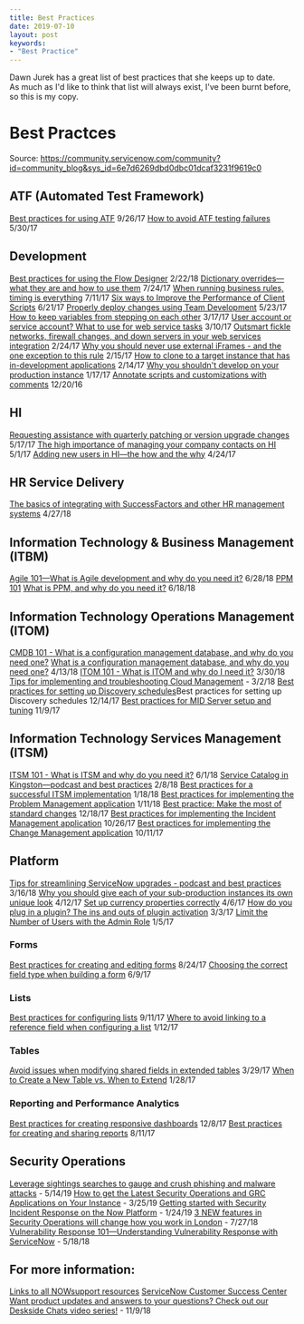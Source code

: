 ```yaml
---
title: Best Practices
date: 2019-07-10
layout: post
keywords:
- "Best Practice"
---
```


Dawn Jurek has a great list of best practices that she keeps up to date.  
As much as I'd like to think that list will always exist, I've been burnt 
before, so this is my copy.

<!--more-->

# Best Practces

Source: https://community.servicenow.com/community?id=community_blog&sys_id=6e7d6269dbd0dbc01dcaf3231f9619c0

## ATF (Automated Test Framework)

[Best practices for using ATF](https://community?id=community_blog&sys_id=1a4e66addbd0dbc01dcaf3231f96192f) 9/26/17
[How to avoid ATF testing failures](https://community.servicenow.com/community?id=community_blog&sys_id=84dc2665dbd0dbc01dcaf3231f96190f) 5/30/17

## Development

[Best practices for using the Flow Designer](https://community.servicenow.com/community?id=community_blog&sys_id=09becbf3db589b403882fb651f961986) 2/22/18
[Dictionary overrides—what they are and how to use them](https://community.servicenow.com/community?id=community_blog&sys_id=582de2e5dbd0dbc01dcaf3231f961988) 7/24/17
[When running business rules, timing is everything](https://community.servicenow.com/community?id=community_blog&sys_id=342e266ddbd0dbc01dcaf3231f961971) 7/11/17
[Six ways to Improve the Performance of Client Scripts](https://community.servicenow.com/community?id=community_blog&sys_id=47bc6e25dbd0dbc01dcaf3231f961967) 6/21/17
[Properly deploy changes using Team Development](https://community.servicenow.com/community?id=community_blog&sys_id=c79dae69dbd0dbc01dcaf3231f96192a) 5/23/17
[How to keep variables from stepping on each other](https://community.servicenow.com/community?id=community_blog&sys_id=ddecea65dbd0dbc01dcaf3231f9619f0) 3/17/17
[User account or service account? What to use for web service tasks](https://community.servicenow.com/community?id=community_blog&sys_id=b4fca2a5dbd0dbc01dcaf3231f961900) 3/10/17
[Outsmart fickle networks, firewall changes, and down servers in your web services integration](https://community.servicenow.com/community?id=community_blog&sys_id=51aca225dbd0dbc01dcaf3231f9619f8) 2/24/17
[Why you should never use external iFrames - and the one exception to this rule](https://community.servicenow.com/community?id=community_blog&sys_id=675d2a29dbd0dbc01dcaf3231f961910) 2/15/17
[How to clone to a target instance that has in-development applications](https://community.servicenow.com/community?id=community_blog&sys_id=4a1e226ddbd0dbc01dcaf3231f9619dd) 2/14/17
[Why you shouldn't develop on your production instance](https://community.servicenow.com/community?id=community_blog&sys_id=c64e26addbd0dbc01dcaf3231f9619da) 1/17/17
[Annotate scripts and customizations with comments](https://community.servicenow.com/community?id=community_blog&sys_id=6f4da229dbd0dbc01dcaf3231f9619a8) 12/20/16

## HI

[Requesting assistance with quarterly patching or version upgrade changes](https://community.servicenow.com/community?id=community_blog&sys_id=cb5eeaaddbd0dbc01dcaf3231f96198f) 5/17/17
[The high importance of managing your company contacts on HI](https://community.servicenow.com/community?id=community_blog&sys_id=c07ceea1dbd0dbc01dcaf3231f9619b4) 5/1/17
[Adding new users in HI—the how and the why](https://community.servicenow.com/community?id=community_blog&sys_id=aa2da6e5dbd0dbc01dcaf3231f961912) 4/24/17

## HR Service Delivery

[The basics of integrating with SuccessFactors and other HR management systems](https://community.servicenow.com/community?id=community_blog&sys_id=2cf37273db2d5b40852c7a9e0f961920) 4/27/18

## Information Technology & Business Management (ITBM)

[Agile 101—What is Agile development and why do you need it?](https://community.servicenow.com/community?id=community_blog&sys_id=e300ac23dbf69bc09d612926ca961977) 6/28/18
[PPM 101](https://community.servicenow.com/community?id=community_blog&sys_id=16ec5613dba21340e0e80b55ca961910)
[What is PPM, and why do you need it?](https://community.servicenow.com/community?id=community_blog&sys_id=16ec5613dba21340e0e80b55ca961910) 6/18/18

## Information Technology Operations Management (ITOM)

[CMDB 101 - What is a configuration management database, and why do you need one?](https://community.servicenow.com/community?id=community_blog&sys_id=e913125fdbd9d7404837f3231f9619de)
[What is a configuration management database, and why do you need one?](https://community.servicenow.com/community?id=community_blog&sys_id=e913125fdbd9d7404837f3231f9619de) 4/13/18
[ITOM 101 - What is ITOM and why do I need it?](https://community.servicenow.com/community?id=community_blog&sys_id=6ab2a303db0d9bc4852c7a9e0f96194b) 3/30/18
[Tips for implementing and troubleshooting Cloud Management](https://community.servicenow.com/community?id=community_blog&sys_id=224bdde9dbacdf00b61ff3231f9619ef) - 3/2/18
[Best practices for setting up Discovery schedules](https://community?id=community_blog&sys_id=e41daea5dbd0dbc01dcaf3231f96197b)Best practices for setting up Discovery schedules 12/14/17
[Best practices for MID Server setup and tuning](https://community?id=community_blog&sys_id=9d1deea5dbd0dbc01dcaf3231f961939) 11/9/17

## Information Technology Services Management (ITSM)

[ITSM 101 - What is ITSM and why do you need it?](https://community.servicenow.com/community?id=community_blog&sys_id=0dd93b5bdb5edfc02d1efb651f961927) 6/1/18
[Service Catalog in Kingston—podcast and best practices](https://community?id=community_blog&sys_id=0e8da669dbd0dbc01dcaf3231f961981) 2/8/18
[Best practices for a successful ITSM implementation](https://community?id=community_blog&sys_id=f71da2e5dbd0dbc01dcaf3231f9619a4) 1/18/18
[Best practices for implementing the Problem Management application](https://community?id=community_blog&sys_id=dfdc6a65dbd0dbc01dcaf3231f96196b) 1/11/18
[Best practice: Make the most of standard changes](https://community?id=community_blog&sys_id=c1ecea65dbd0dbc01dcaf3231f9619a3) 12/18/17
[Best practices for implementing the Incident Management application](https://community?id=community_blog&sys_id=452e266ddbd0dbc01dcaf3231f9619f1) 10/26/17
[Best practices for implementing the Change Management application](https://community?id=community_blog&sys_id=e4edeae9dbd0dbc01dcaf3231f961962) 10/11/17

## Platform

[Tips for streamlining ServiceNow upgrades - podcast and best practices](https://community.servicenow.com/community?id=community_blog&sys_id=cc7ebd56db385f402e247a9e0f961945) 3/16/18
[Why you should give each of your sub-production instances its own unique look](https://community?id=community_blog&sys_id=a5ec2e65dbd0dbc01dcaf3231f9619ac) 4/12/17
[Set up currency properties correctly](https://community?id=community_blog&sys_id=f1bcea25dbd0dbc01dcaf3231f96193b) 4/6/17
[How do you plug in a plugin? The ins and outs of plugin activation](https://community?id=community_blog&sys_id=8f2e2a6ddbd0dbc01dcaf3231f9619e0) 3/3/17
[Limit the Number of Users with the Admin Role](https://community?id=community_blog&sys_id=730e6e2ddbd0dbc01dcaf3231f961927) 1/5/17

### Forms

[Best practices for creating and editing forms](https://community?id=community_blog&sys_id=6b9dae69dbd0dbc01dcaf3231f9619ec) 8/24/17
[Choosing the correct field type when building a form](https://community?id=community_blog&sys_id=571da2e5dbd0dbc01dcaf3231f961915) 6/9/17

### Lists

[Best practices for configuring lists](https://community?id=community_blog&sys_id=0e0eaa2ddbd0dbc01dcaf3231f9619ff) 9/11/17
[Where to avoid linking to a reference field when configuring a list](https://community?id=community_blog&sys_id=1b3d2ee5dbd0dbc01dcaf3231f961933) 1/12/17

### Tables

[Avoid issues when modifying shared fields in extended tables](https://community?id=community_blog&sys_id=00fd622ddbd0dbc01dcaf3231f961974) 3/29/17
[When to Create a New Table vs. When to Extend](https://community?id=community_blog&sys_id=077da269dbd0dbc01dcaf3231f961966) 1/28/17

### Reporting and Performance Analytics

[Best practices for creating responsive dashboards](https://community?id=community_blog&sys_id=ab8caae1dbd0dbc01dcaf3231f961913) 12/8/17
[Best practices for creating and sharing reports](https://community?id=community_blog&sys_id=018d2669dbd0dbc01dcaf3231f9619aa) 8/11/17

## Security Operations

[Leverage sightings searches to gauge and crush phishing and malware attacks](https://community.servicenow.com/community?id=community_blog&sys_id=f8b5b4efdb48f3804819fb2439961900) - 5/14/19
[How to get the Latest Security Operations and GRC Applications on Your Instance](https://community.servicenow.com/community?id=community_blog&sys_id=fa6eff4ddb58b3841cd8a345ca961918) - 3/25/19
[Getting started with Security Incident Response on the Now Platform](https://community.servicenow.com/community?id=community_blog&sys_id=0478e869db03a3409a64e15b8a9619d7) - 1/24/19
[3 NEW features in Security Operations will change how you work in London](https://community.servicenow.com/community?id=community_blog&sys_id=da5c0491dba3d3049d612926ca9619a4) - 7/27/18
[Vulnerability Response 101—Understanding Vulnerability Response with ServiceNow](https://community.servicenow.com/community?id=community_blog&sys_id=34650042dbc693c0b61ff3231f961902) - 5/18/18

## For more information:

[Links to all NOWsupport resources](https://community.servicenow.com/community?id=community_blog&sys_id=1e7c5592db8e53047b337a9e0f96193e)
[ServiceNow Customer Success Center](https://www.servicenow.com/success.html)
[Want product updates and answers to your questions? Check out our Deskside Chats video series!](https://community.servicenow.com/community?id=community_blog&sys_id=c6e2eb55dbe92300656a5583ca96199e) - 11/9/18
